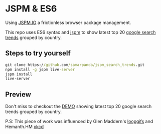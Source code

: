 # JSPM & ES6
Using [JSPM.IO](http://jspm.io/) a frictionless browser package management.

This repo uses ES6 syntax and [jspm](http://jspm.io/) to show latest top 20 [google search trends](http://hawttrends.appspot.com/) grouped by country.

## Steps to try yourself

```cmd
git clone https://github.com/samarpanda/jspm_search_trends.git
npm install -g jspm live-server
jspm install
live-server
```

## Preview

Don't miss to checkout the [DEMO](http://samarpanda.github.io/jspm_search_trends/) showing latest top 20 google search trends grouped by country.


P.S: This piece of work was influenced by Glen Maddern's [loopgifs](https://github.com/geelen/loopgifs) and Hemanth.HM [xkcd](https://github.com/hemanth/hello-jspm)
